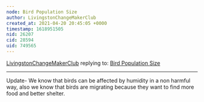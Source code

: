 ```yaml
---
node: Bird Population Size
author: LivingstonChangeMakerClub
created_at: 2021-04-20 20:45:05 +0000
timestamp: 1618951505
nid: 26207
cid: 28594
uid: 749565
---
```




[LivingstonChangeMakerClub](../profile/LivingstonChangeMakerClub) replying to: [Bird Population Size](../notes/LivingstonChangeMakerClub/04-12-2021/bird-population-size)

----
Update- We know that birds can be affected by humidity in a non harmful way, also we know that birds are migrating because they want to find more food and better shelter. 